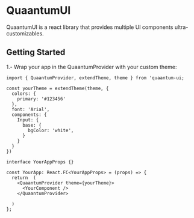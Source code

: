 # QuaantumUI

QuaantumUI is a react library that provides multiple UI components ultra-customizables.

## Getting Started

1.- Wrap your app in the QuaantumProvider with your custom theme:
```tsx
import { QuaantumProvider, extendTheme, theme } from 'quaantum-ui;

const yourTheme = extendTheme(theme, {
  colors: {
    primary: '#123456'
  },
  font: 'Arial',
  components: {
    Input: {
      base: {
        bgColor: 'white', 
      }
    }
  }
})

interface YourAppProps {}

const YourApp: React.FC<YourAppProps> = (props) => {
  return  (
    <QuaantumProvider theme={yourTheme}>
      <YourComponent />
    </QuaantumProvider>
  
  )
};

```
